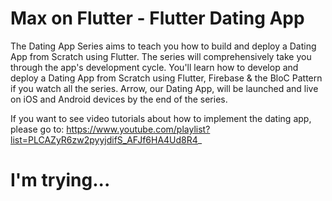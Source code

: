 # Max on Flutter - Flutter Dating App

The Dating App Series aims to teach you how to build and deploy a Dating App from Scratch using Flutter. The series will comprehensively take you through the app's development cycle. You'll learn how to develop and deploy a Dating App from Scratch using Flutter, Firebase & the BloC Pattern if you watch all the series. Arrow, our Dating App, will be launched and live on iOS and Android devices by the end of the series.

If you want to see video tutorials about how to implement the dating app, please go to: https://www.youtube.com/playlist?list=PLCAZyR6zw2pyyjdifS_AFJf6HA4Ud8R4_


# I'm trying...
